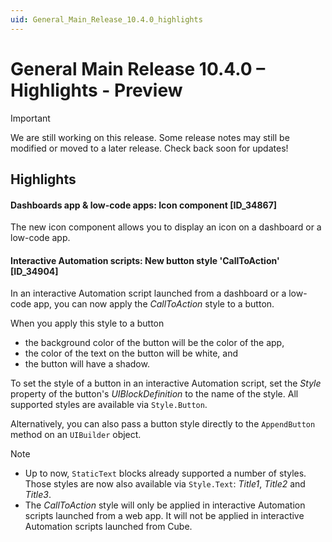 ```yaml
---
uid: General_Main_Release_10.4.0_highlights
---
```


# General Main Release 10.4.0 – Highlights - Preview

> [!IMPORTANT]
> We are still working on this release. Some release notes may still be modified or moved to a later release. Check back soon for updates!

## Highlights

#### Dashboards app & low-code apps: Icon component [ID_34867]

<!-- MR 10.4.0 - FR 10.3.1 -->

The new icon component allows you to display an icon on a dashboard or a low-code app.

#### Interactive Automation scripts: New button style 'CallToAction' [ID_34904]

<!-- MR 10.4.0 - FR 10.3.1 -->

In an interactive Automation script launched from a dashboard or a low-code app, you can now apply the *CallToAction* style to a button.

When you apply this style to a button

- the background color of the button will be the color of the app,
- the color of the text on the button will be white, and
- the button will have a shadow.

To set the style of a button in an interactive Automation script, set the *Style* property of the button's *UIBlockDefinition* to the name of the style. All supported styles are available via `Style.Button`.

Alternatively, you can also pass a button style directly to the `AppendButton` method on an `UIBuilder` object.

> [!NOTE]
>
> - Up to now, `StaticText` blocks already supported a number of styles. Those styles are now also available via `Style.Text`: *Title1*, *Title2* and *Title3*.
> - The *CallToAction* style will only be applied in interactive Automation scripts launched from a web app. It will not be applied in interactive Automation scripts launched from Cube.
